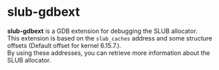 # slub-gdbext
**slub-gdbext** is a GDB extension for debugging the SLUB allocator.  
This extension is based on the `slab_caches` address and some structure offsets (Default offset for kernel 6.15.7.).  
By using these addresses, you can retrieve more information about the SLUB allocator.
